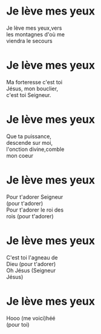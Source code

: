 # Je lève mes yeux  

Je lève mes yeux,vers  
les montagnes d'où me  
viendra le secours  

# Je lève mes yeux  

Ma forteresse c'est toi  
Jésus, mon bouclier,  
c'est toi Seigneur.  

# Je lève mes yeux  

Que ta puissance,  
descende sur moi,  
l'onction divine,comble  
mon coeur  

# Je lève mes yeux  

Pour t'adorer Seigneur  
(pour t'adorer)  
Pour t'adorer le roi des  
rois (pour t'adorer)  

# Je lève mes yeux  

C'est toi l'agneau de  
Dieu (pour t'adorer)  
Oh Jésus (Seigneur  
Jésus)  

# Je lève mes yeux  

Hooo (me voici)héé  
(pour toi)  

#   
